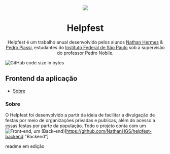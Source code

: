 <div align="center">
  <img src="https://github.com/NathanHGS/helpfest-frontend/blob/main/public/favicon.ico" />
  
  <h1>Helpfest</h1>
</div>
<p align="center">
  Helpfest é um trabalho anual desenvolvido pelos alunos <a href="https://github.com/NathanHGS">Nathan Hermes</a> & <a href="https://github.com/PedroPiassi">Pedro                 Piassi</a>, estudantes do <a href="https://scl.ifsp.edu.br">Instituto Federal de São Paulo</a> sob a supervisão do professor Pedro Nobile.
</p>

![GitHub code size in bytes](https://img.shields.io/github/languages/code-size/NathanHGS/helpfest-frontend)

## Frontend da aplicação

* [Sobre](#Sobre)

### Sobre
O Helpfest foi desenvolvido a partir da ideia de facilitar a divulgação de festas por meio de organizações privadas e publicas, além do acesso a essas festas por parte da população. Todo o projeto conta com um ![Front-end](https://github.com/NathanHGS/helpfest-frontend), um (Back-end)[https://github.com/NathanHGS/helpfest-backend "Backend"]

readme em edição
